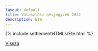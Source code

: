 ```yaml
---
layout: default
title: Választási névjegyzék 2022
description: Ete
---
```


{% include settlementHTMLs/Ete.html %}

[Vissza](./)